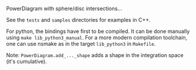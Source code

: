 PowerDiagram with sphere/disc intersections...

See the `tests` and `samples` directories for examples in C++.

For python, the bindings have first to be compiled. It can be done manually using `make lib_python3_manual`. For a more modern compilation toolchain, one can use nsmake as in the target `lib_python3` in `Makefile`.

Note: `PowerDiagram.add_..._shape` adds a shape in the integration space (it's cumulative).

